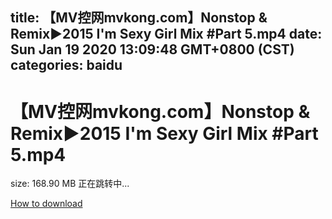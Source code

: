 
title: 【MV控网mvkong.com】Nonstop & Remix►2015 I'm Sexy Girl Mix #Part 5.mp4
date: Sun Jan 19 2020 13:09:48 GMT+0800 (CST)    
categories: baidu
---

# 【MV控网mvkong.com】Nonstop & Remix►2015 I'm Sexy Girl Mix #Part 5.mp4
size: 168.90 MB
 正在跳转中...
 

[How to download](https://bpcam.bemobtrk.com/go/2ceec3aa-1ca2-46d6-b9ff-aaa5c184517c?jno=104)